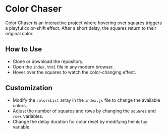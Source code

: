 # Color Chaser

Color Chaser is an interactive project where hovering over squares triggers a playful color-shift effect. After a short delay, the squares return to their original color.

## How to Use

- Clone or download the repository.
- Open the `index.html` file in any modern browser.
- Hover over the squares to watch the color-changing effect.

## Customization

- Modify the `colorsList` array in the `index.js` file to change the available colors.
- Adjust the number of squares and rows by changing the `squares` and `rows` variables.
- Change the delay duration for color reset by modifying the `delay` variable.
